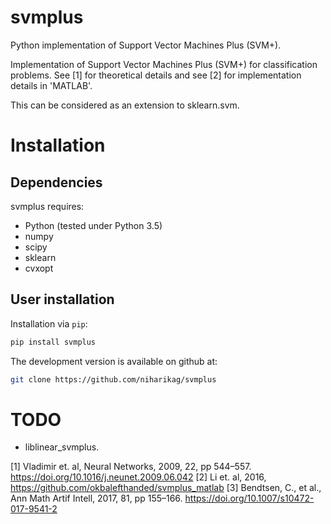 # svmplus

Python implementation of Support Vector Machines Plus (SVM+).

Implementation of Support Vector Machines Plus (SVM+) for classification problems.
See [1] for theoretical details and see [2] for implementation details in 'MATLAB'.

This can be considered as an extension to sklearn.svm.


# Installation

## Dependencies

svmplus requires:

* Python (tested under Python 3.5)
* numpy
* scipy
* sklearn
* cvxopt

## User installation

Installation via ```pip```:
```bash
pip install svmplus
```
The development version is available on github at:
```bash
git clone https://github.com/niharikag/svmplus
```


# TODO

* liblinear_svmplus.


[1]  Vladimir  et.   al,  Neural  Networks,  2009,  22,  pp  544–557.
https://doi.org/10.1016/j.neunet.2009.06.042
[2] Li et. al, 2016, https://github.com/okbalefthanded/svmplus_matlab
[3] Bendtsen, C., et al., Ann Math Artif Intell, 2017, 81, pp 155–166.
https://doi.org/10.1007/s10472-017-9541-2

